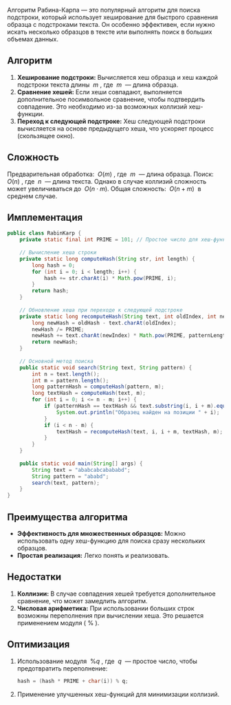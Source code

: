 Алгоритм Рабина-Карпа — это популярный алгоритм для поиска подстроки, который использует хеширование для быстрого сравнения образца с подстроками текста. Он особенно эффективен, если нужно искать несколько образцов в тексте или выполнять поиск в больших объемах данных.

## Алгоритм

1. **Хеширование подстроки:**
   Вычисляется хеш образца и хеш каждой подстроки текста длины  $m$ , где  $m$  — длина образца.
2. **Сравнение хешей:**
   Если хеши совпадают, выполняется дополнительное посимвольное сравнение, чтобы подтвердить совпадение. Это необходимо из-за возможных коллизий хеш-функции.
3. **Переход к следующей подстроке:**
   Хеш следующей подстроки вычисляется на основе предыдущего хеша, что ускоряет процесс (скользящее окно).


## Сложность

Предварительная обработка:  $O(m)$ , где  $m$  — длина образца.
Поиск:  $O(n)$ , где  $n$  — длина текста. Однако в случае коллизий сложность может увеличиваться до  $O(n \cdot m)$.
Общая сложность:  $O(n + m)$  в среднем случае.


## Имплементация

``` java 
public class RabinKarp {
    private static final int PRIME = 101; // Простое число для хеш-функции
	
    // Вычисление хеша строки
    private static long computeHash(String str, int length) {
        long hash = 0;
        for (int i = 0; i < length; i++) {
            hash += str.charAt(i) * Math.pow(PRIME, i);
        }
        return hash;
    }
	
    // Обновление хеша при переходе к следующей подстроке
    private static long recomputeHash(String text, int oldIndex, int newIndex, long oldHash, int patternLength) {
        long newHash = oldHash - text.charAt(oldIndex);
        newHash /= PRIME;
        newHash += text.charAt(newIndex) * Math.pow(PRIME, patternLength - 1);
        return newHash;
    }
	
    // Основной метод поиска
    public static void search(String text, String pattern) {
        int n = text.length();
        int m = pattern.length();
        long patternHash = computeHash(pattern, m);
        long textHash = computeHash(text, m);
        for (int i = 0; i <= n - m; i++) {
            if (patternHash == textHash && text.substring(i, i + m).equals(pattern)) {
                System.out.println("Образец найден на позиции " + i);
            }
            if (i < n - m) {
                textHash = recomputeHash(text, i, i + m, textHash, m);
            }
        }
    }
	
    public static void main(String[] args) {
        String text = "ababcabcabababd";
        String pattern = "ababd";
        search(text, pattern);
    }
}
```


## Преимущества алгоритма

- **Эффективность для множественных образцов:** Можно использовать одну хеш-функцию для поиска сразу нескольких образцов.
- **Простая реализация:** Легко понять и реализовать.


## Недостатки

1. **Коллизии:**
   В случае совпадения хешей требуется дополнительное сравнение, что может замедлить алгоритм.
2. **Числовая арифметика:**
   При использовании больших строк возможны переполнения при вычислении хеша. Это решается применением модуля ( \% ).


## Оптимизация

1. Использование модуля  $\% q$ , где  $q$  — простое число, чтобы предотвратить переполнение:
   ``` java
   hash = (hash * PRIME + char(i)) % q;
   ```

2. Применение улучшенных хеш-функций для минимизации коллизий.